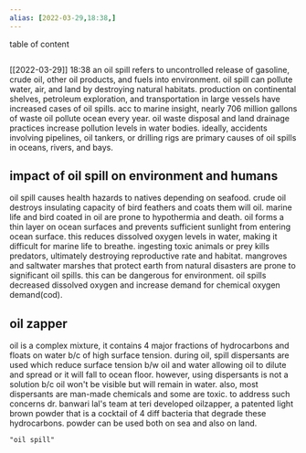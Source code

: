 ```yaml
---
alias: [2022-03-29,18:38,]
---
```


table of content
```toc
```

[[2022-03-29]] 18:38
an oil spill refers to uncontrolled release of gasoline, crude oil, other oil products, and fuels into environment. oil spill can pollute water, air, and land by destroying natural habitats.
production on continental shelves, petroleum exploration, and transportation in large vessels have increased cases of oil spills.
acc to marine insight, nearly 706 million gallons of waste oil pollute ocean every year. oil waste disposal and land drainage practices increase pollution levels in water bodies.
ideally, accidents involving pipelines, oil tankers, or drilling rigs are primary causes of oil spills in oceans, rivers, and bays.
## impact of oil spill on environment and humans
oil spill causes health hazards to natives depending on seafood.
crude oil destroys insulating capacity of bird feathers and coats them will oil. marine life and bird coated in oil are prone to hypothermia and death.
oil forms a thin layer on ocean surfaces and prevents sufficient sunlight from entering ocean surface.
this reduces dissolved oxygen levels in water, making it difficult for marine life to breathe.
ingesting toxic animals or prey kills predators, ultimately destroying reproductive rate and habitat.
mangroves and saltwater marshes that protect earth from natural disasters are prone to significant oil spills. this can be dangerous for environment.
oil spills decreased dissolved oxygen and increase demand for chemical oxygen demand(cod).

## oil zapper
oil is a complex mixture, it contains 4 major fractions of hydrocarbons and floats on water b/c of high surface tension.
during oil, spill dispersants are used which reduce surface tension b/w oil and water allowing oil to dilute and spread or it will fall to ocean floor.
however, using dispersants is not a solution b/c oil won't be visible but will remain in water.
also, most dispersants are man-made chemicals and some are toxic.
to address such concerns dr. banwari lal's team at teri developed oilzapper, a patented light brown powder that is a cocktail of 4 diff bacteria that degrade these hydrocarbons. powder can be used both on sea and also on land.
```query
"oil spill"
```